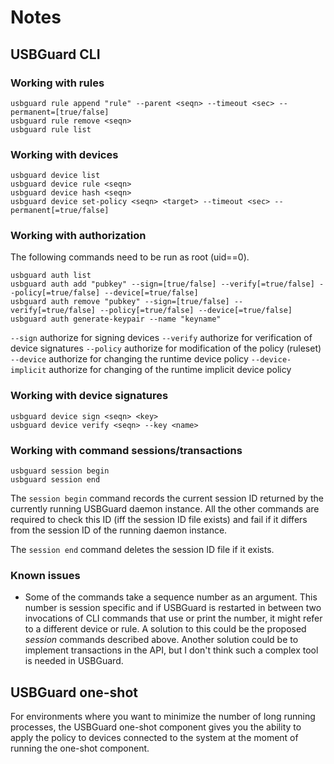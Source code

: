 # Notes

## USBGuard CLI

### Working with rules
```
usbguard rule append "rule" --parent <seqn> --timeout <sec> --permanent=[true/false]
usbguard rule remove <seqn>
usbguard rule list
```

### Working with devices

```
usbguard device list
usbguard device rule <seqn>
usbguard device hash <seqn>
usbguard device set-policy <seqn> <target> --timeout <sec> --permanent[=true/false]
```

### Working with authorization

The following commands need to be run as root (uid==0).

```
usbguard auth list
usbguard auth add "pubkey" --sign=[true/false] --verify[=true/false] --policy[=true/false] --device[=true/false]
usbguard auth remove "pubkey" --sign=[true/false] --verify[=true/false] --policy[=true/false] --device[=true/false]
usbguard auth generate-keypair --name "keyname"
```

`--sign` authorize for signing devices
`--verify` authorize for verification of device signatures
`--policy` authorize for modification of the policy (ruleset)
`--device` authorize for changing the runtime device policy
`--device-implicit` authorize for changing of the runtime implicit device policy

### Working with device signatures

```
usbguard device sign <seqn> <key>
usbguard device verify <seqn> --key <name>
```

### Working with command sessions/transactions
```
usbguard session begin
usbguard session end
```
The `session begin` command records the current session ID returned by the currently running USBGuard daemon instance. All the other commands are required to check this ID (iff the session ID file exists) and fail if it differs from the session ID of the running daemon instance.

The `session end` command deletes the session ID file if it exists.

### Known issues

 * Some of the commands take a sequence number as an argument. This number is session specific and if USBGuard is restarted in between two invocations of CLI commands that use or print the number, it might refer to a different device or rule. A solution to this could be the proposed *session* commands described above. Another solution could be to implement transactions in the API, but I don't think such a complex tool is needed in USBGuard.

## USBGuard one-shot

For environments where you want to minimize the number of long running processes, the USBGuard one-shot component gives you the ability to apply the policy to devices connected to the system at the moment of running the one-shot component.
